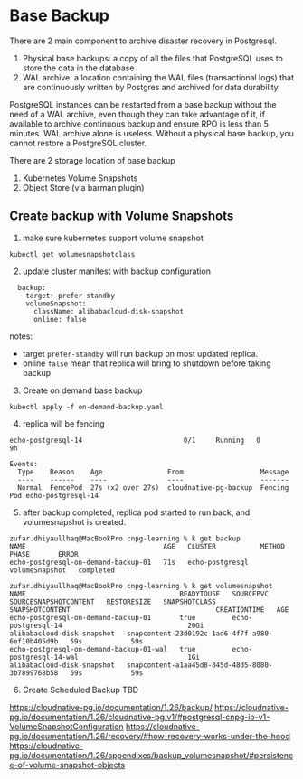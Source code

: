 # Base Backup

There are 2 main component to archive disaster recovery in Postgresql.
1. Physical base backups: a copy of all the files that PostgreSQL uses to store the data in the database
2. WAL archive: a location containing the WAL files (transactional logs) that are continuously written by Postgres and archived for data durability

PostgreSQL instances can be restarted from a base backup without the need of a WAL archive, even though they can take advantage of it, if available to archive continuous backup and ensure RPO is less than 5 minutes. WAL archive alone is useless. Without a physical base backup, you cannot restore a PostgreSQL cluster.

There are 2 storage location of base backup
1. Kubernetes Volume Snapshots
2. Object Store (via barman plugin)


## Create backup with Volume Snapshots
1. make sure kubernetes support volume snapshot
```
kubectl get volumesnapshotclass
```
2. update cluster manifest with backup configuration
```
  backup:
    target: prefer-standby
    volumeSnapshot:
      className: alibabacloud-disk-snapshot
      online: false
```

notes:
- target `prefer-standby` will run backup on most updated replica.
- online `false` mean that replica will bring to shutdown before taking backup

3. Create on demand base backup
```
kubectl apply -f on-demand-backup.yaml
```
4. replica will be fencing
```
echo-postgresql-14                         0/1     Running   0          9h

Events:
  Type    Reason    Age                From                   Message
  ----    ------    ----               ----                   -------
  Normal  FencePod  27s (x2 over 27s)  cloudnative-pg-backup  Fencing Pod echo-postgresql-14
```
5. after backup completed, replica pod started to run back, and volumesnapshot is created.
```
zufar.dhiyaullhaq@MacBookPro cnpg-learning % k get backup     
NAME                                  AGE   CLUSTER           METHOD           PHASE       ERROR
echo-postgresql-on-demand-backup-01   71s   echo-postgresql   volumeSnapshot   completed  

zufar.dhiyaullhaq@MacBookPro cnpg-learning % k get volumesnapshot
NAME                                      READYTOUSE   SOURCEPVC                SOURCESNAPSHOTCONTENT   RESTORESIZE   SNAPSHOTCLASS                SNAPSHOTCONTENT                                    CREATIONTIME   AGE
echo-postgresql-on-demand-backup-01       true         echo-postgresql-14                               20Gi          alibabacloud-disk-snapshot   snapcontent-23d0192c-1ad6-4f7f-a980-6ef10b405d9b   59s            59s
echo-postgresql-on-demand-backup-01-wal   true         echo-postgresql-14-wal                           1Gi           alibabacloud-disk-snapshot   snapcontent-a1aa45d8-845d-48d5-8080-3b7899768b58   59s            59s
```
6. Create Scheduled Backup
TBD


https://cloudnative-pg.io/documentation/1.26/backup/
https://cloudnative-pg.io/documentation/1.26/cloudnative-pg.v1/#postgresql-cnpg-io-v1-VolumeSnapshotConfiguration
https://cloudnative-pg.io/documentation/1.26/recovery/#how-recovery-works-under-the-hood
https://cloudnative-pg.io/documentation/1.26/appendixes/backup_volumesnapshot/#persistence-of-volume-snapshot-objects